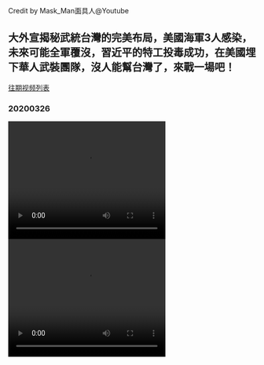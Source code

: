 Credit by Mask_Man面具人@Youtube
## 大外宣揭秘武統台灣的完美布局，美國海軍3人感染，未來可能全軍覆沒，習近平的特工投毒成功，在美國埋下華人武裝團隊，沒人能幫台灣了，來戰一場吧！
[往期视频列表](/Mask_Man面具人/list.html)
### 20200326
<video width="320" height="240" controls>
  <source src="/Mask_Man面具人/videos/20200326_2nw-h7aKUAQ-split-001.mp4" type="video/mp4">
</video>
<video width="320" height="240" controls>
  <source src="/Mask_Man面具人/videos/20200326_2nw-h7aKUAQ-split-002.mp4" type="video/mp4">
</video>

